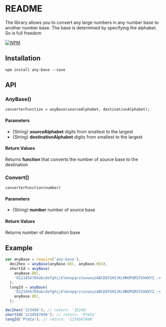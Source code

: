 # README

The library allows you to convert any large numbers in any number base to another number base. The base is determined by specifying the alphabet. So is full freedom

[![NPM](https://nodei.co/npm/any-base.png?downloads=true&stars=true)](https://nodei.co/npm/any-base/)

## Installation

```
npm install any-base --save
```

## API

### AnyBase()

```
converterFunction = anyBase(sourceAlphabet, destinationAlphabet);
```

#### Parameters

- {String} **sourceAlphabet** digits from smallest to the largest
- {String} **destinationAlphabet** digits from smallest to the largest

#### Return Values

Returns **function** that converts the number of source base to the destination

### Convert()

```
converterFunction(number)
```

#### Parameters

- {String} **number** number of source base

#### Return Values

Returns number of destonation base

## Example

```js
var anyBase = require('any-base'),
  dec2hex = anyBase(anyBase.DEC, anyBase.HEX),
  shortId = anyBase(
    anyBase.DEC,
    '0123456789abcdefghijklmnopqrstuvwxyzABCDEFGHIJKLMNOPQRSTUVWXYZ_-+!@#$^',
  ),
  longId = anyBase(
    '0123456789abcdefghijklmnopqrstuvwxyzABCDEFGHIJKLMNOPQRSTUVWXYZ_-+!@#$^',
    anyBase.DEC,
  );

dec2hex('123456'); // return: '1E240'
shortId('1234567890'); // return: 'PtmIa'
longId('PtmIa'); // return: '1234567890'
```
